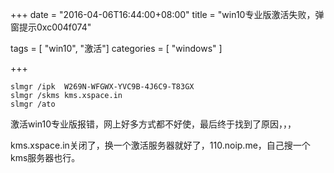 +++
date = "2016-04-06T16:44:00+08:00"
title = "win10专业版激活失败，弹窗提示0xc004f074"

tags = [ "win10", "激活"]
categories = [
  "windows"
]

+++

    slmgr /ipk  W269N-WFGWX-YVC9B-4J6C9-T83GX
    slmgr /skms kms.xspace.in
    slmgr /ato

激活win10专业版报错，网上好多方式都不好使，最后终于找到了原因，，， 

kms.xspace.in关闭了，换一个激活服务器就好了，110.noip.me，自己搜一个kms服务器也行。
